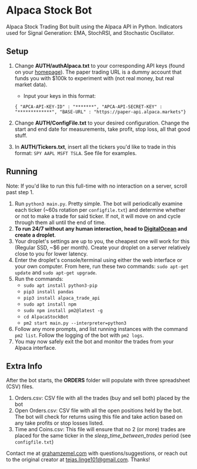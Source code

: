 # Alpaca Stock Bot
Alpaca Stock Trading Bot built using the Alpaca API in Python. Indicators used for Signal Generation: EMA, StochRSI, and Stochastic Oscillator.
## Setup

1. Change **AUTH/authAlpaca.txt** to your corresponding API keys (found on your [homepage](https://app.alpaca.markets/)). The paper trading URL is a dummy account that funds you with $100k to experiment with (not real money, but real market data).  

    * Input your keys in this format: 
    
    `{ "APCA-API-KEY-ID" : "*******",
    "APCA-API-SECRET-KEY" : "*************",
    "BASE-URL" : "https://paper-api.alpaca.markets"}`
2. Change **AUTH/ConfigFile.txt** to your desired configuration. Change the start and end date for measurements, take profit, stop loss, all that good stuff. 
3. In **AUTH/Tickers.txt**, insert all the tickers you'd like to trade in this format: `SPY AAPL MSFT TSLA`. See file for examples.

## Running
Note: If you'd like to run this full-time with no interaction on a server, scroll past step 1. 

1. Run `python3 main.py`. Pretty simple. The bot will periodically examine each ticker (~60s rotation per `configfile.txt`) and determine whether or not to make a trade for said ticker. If not, it will move on and cycle through them all until the end of time.
2. **To run 24/7 without any human interaction, head to [DigitalOcean](https://cloud.digitalocean.com) and create a droplet**. 
3. Your droplet's settings are up to you, the cheapest one will work for this (Regular SSD, ~$6 per month). Create your droplet on a server relatively close to you for lower latency.
4. Enter the droplet's console/terminal using either the web interface or your own computer. From here, run these two commands: `sudo apt-get update` and `sudo apt-get upgrade`.
5. Run the commands: 
    * `sudo apt install python3-pip` 
    * `pip3 install pandas`
    * `pip3 install alpaca_trade_api`
    * `sudo apt install npm`
    * `sudo npm install pm2@latest -g`
    * `cd AlpacaStockBot`
    * `pm2 start main.py --interpreter=python3`
6. Follow any more prompts, and list running instances with the command `pm2 list`. Follow the logging of the bot with `pm2 logs`. 
7. You may now safely exit the bot and monitor the trades from your Alpaca interface.

## Extra Info
After the bot starts, the **ORDERS** folder will populate with three spreadsheet (CSV) files.
1. Orders.csv: CSV file with all the trades (buy and sell both) placed by the bot
2. Open Orders.csv: CSV file with all the open positions held by the bot. The bot will check for returns using this file and take action based on any take profits or stop losses listed.
3. Time and Coins.csv: This file will ensure that no 2 (or more) trades are placed for the same ticker in the _sleep_time_between_trades_ period (see `configfile.txt`)

Contact me at [grahamzemel.com](https://grahamzemel.com/contact) with questions/suggestions, or reach out to the original creator at tejas.linge101@gmail.com. Thanks!
